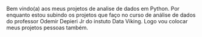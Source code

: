Bem vindo(a) aos meus projetos de analise de dados em Python. 
Por enquanto estou subindo os projetos que faço no curso de análise de dados do professor Odemir Depieri Jr do instuto Data Viking. Logo vou colocar meus projetos pessoas também.
